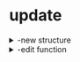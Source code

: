 # update

<details>
  <summary> -new structure </summary>

`before`<br>
**1.install interceptor**
- install [ngrok](https://ngrok.com/) and start the server according to the instructions on the website.
- set webhook `https://api.telegram.org/botTOKEN/setWebhook?url=you url ngrok/hosting url`

### Simple [`send_message`](https://core.telegram.org/method/messages.sendMessage) request

```python
#git clone
import os
import sys
sys.path.append(os.path.abspath('your campfire folder path'))
import Bot
from Bot import Bots,commands,run
from flask import Flask
from method import *
import time
from flask import request,Response
import requests
app = Flask(__name__)
bot=Bots("TOKEN")#setting up a token for requests

@commands(app)#message handler
def main():#the main name can be anything, it doesn't matter
 try:
    message=request.get_json()#receive a message
    chat_id,text,message_id,message_author_username,message_author_id,message_author_is_bot,message_author_first_name,message_author_language_code,message_date=parse_message(message=message)#methods message
    if "/start" in text: #/start command handler
        send_message(bot=bot,chat_id=chat_id,text=f'hello @{message_author_username}!')#send message
 except Exception as error:
     print(error)
 return Response('OK', status=200)#return to cmd (POST/ 200 OK)

if __name__ == '__main__':
       run(app)#app.run(port=8080,host="0.0.0.0",debug=True)
```

```py
#pip install
from bonfire.Bot import Bots,commands,run
from flask import Flask
from bonfire.method import *
import time
from flask import request,Response
import requests
app = Flask(__name__)
bot=Bots("TOKEN")#setting up a token for requests

@commands(app)#message handler
def main():#the main name can be anything, it doesn't matter
 try:
    message=request.get_json()#receive a message
    chat_id,text,message_id,message_author_username,message_author_id,message_author_is_bot,message_author_first_name,message_author_language_code,message_date=parse_message(message=message)#methods message
    if "/start" in text: #/start command handler
        send_message(bot=bot,chat_id=chat_id,text=f'hello @{message_author_username}!')#send message
 except Exception as error:
     print(error)
 return Response('OK', status=200)#return to cmd (POST/ 200 OK)

if __name__ == '__main__':
       run(app)#app.run(port=8080,host="0.0.0.0",debug=True)
       """set-webhook - > https://api.telegram.org/botTOKEN/setWebhook?url=URL"""
```

`now`<br>
**1.install interceptor**
- install [ngrok](https://ngrok.com/) and start the server according to the instructions on the website.
- set webhook `https://api.telegram.org/botTOKEN/setWebhook?url=you url ngrok/hosting url`

### Simple [`send_message`](https://core.telegram.org/method/messages.sendMessage) request

```python
#git clone
import os
import sys
sys.path.append(os.path.abspath('C:/Users/User/Desktop/bonfire'))
from flask import Flask
from bonfire.Bot import *
from bonfire.method import *
import time
from flask import request,Response
import requests
app = Flask(__name__)
bot=Bots("5742908539:AAGP6V4K-sGYlRaJUFJlx2l8uNtk308lpiM")

@commands(app)#this function should be only 1 in the whole project
def main():#the name "main" can be anything, it will not affect the operation of the program
 message=message_method(request.get_json())#receive a message
 if "/start" in message['text']:#/start command handler
    send_message(bot,chat_id=message['chat_id'],text=f"hello @{message['author_username']}!")#send message
 return Response('Успешно', status=200)
if __name__ == '__main__':
       run(app)#start code
       """set-webhook - > https://api.telegram.org/botTOKEN/setWebhook?url=URL"""
```


  </details>

<details>
  <summary> -edit function </summary>
  
### parse_message changed to message_method
  
`before`<br>

```python
message=request.get_json()#receive a message
chat_id,text,message_id,message_author_username,message_author_id,message_author_is_bot,message_author_first_name,message_author_language_code,message_date=parse_message(message=message)#methods message

```
`now`
```py
message=message_method(request.get_json())

```

`now`<br>
### method
`before`

<details>
  <summary> all methods were in 1 line and divided into 2 groups (message,reply_message)</summary>
  
  ```python
message=request.get_json()#receive a message
chat_id,text,message_id,message_author_username,message_author_id,message_author_is_bot,message_author_first_name,message_author_language_code,message_date=parse_message(message=message)#methods message
  ```
   </details>

`now`
  <details>
  <summary>now all methods can be called immediately via message['...']</summary>
  
  ```python 
message=message_method(request.get_json())
print(message['text'])
"""
    you can see the list of all methods via "print(message)"
"""
  ```

  </details>


